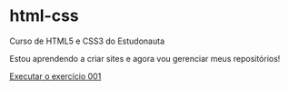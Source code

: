 # html-css
Curso de HTML5 e CSS3 do Estudonauta

Estou aprendendo a criar sites e agora vou gerenciar meus repositórios!

<a href="https://marcramos46.github.io/html-css/exercicios/Ex001/index.html">Executar o exercício 001</a>
